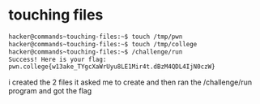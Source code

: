# touching files

```bash
hacker@commands~touching-files:~$ touch /tmp/pwn
hacker@commands~touching-files:~$ touch /tmp/college
hacker@commands~touching-files:~$ /challenge/run
Success! Here is your flag:
pwn.college{w13ake_TYgcXaWrUyu8LE1Mir4t.dBzM4QDL4IjN0czW}
```

i created the 2 files it asked me to create and then ran the /challenge/run program and got the flag
